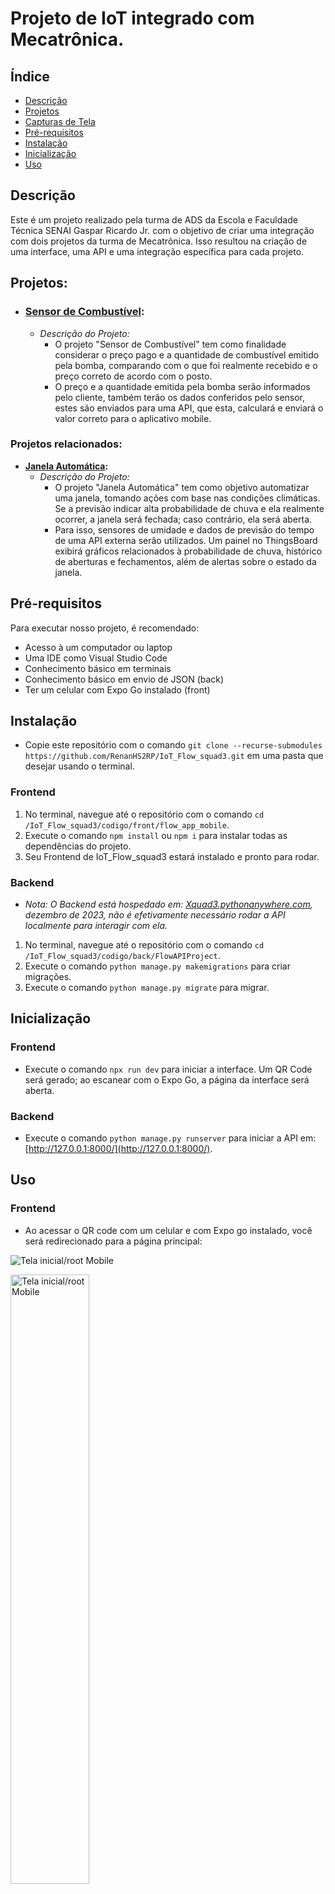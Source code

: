 # Projeto de IoT integrado com Mecatrônica.

## Índice
- [Descrição](#descrição)
- [Projetos](#projetos)
- [Capturas de Tela](#capturas-de-tela)
- [Pré-requisitos](#pré-requisitos)
- [Instalação](#instalação)
- [Inicialização](#inicialização)
- [Uso](#uso)

## Descrição
Este é um projeto realizado pela turma de ADS da Escola e Faculdade Técnica SENAI Gaspar Ricardo Jr. com o objetivo de criar uma integração com dois projetos da turma de Mecatrônica. Isso resultou na criação de uma interface, uma API e uma integração específica para cada projeto.

## Projetos:
- ### **[Sensor de Combustível](https://github.com/RenanHS2RP/IoT_Flow_squad3/):**
    - *Descrição do Projeto:*
        - O projeto "Sensor de Combustível" tem como finalidade considerar o preço pago e a quantidade de combustível emitido pela bomba, comparando com o que foi realmente recebido e o preço correto de acordo com o posto.
        - O preço e a quantidade emitida pela bomba serão informados pelo cliente, também terão os dados conferidos pelo sensor, estes são enviados para uma API, que esta, calculará e enviará o valor correto para o aplicativo mobile.

### Projetos relacionados:

- **[Janela Automática](https://github.com/RenanHS2RP/IoT_Window_squad3/):**
    - *Descrição do Projeto:*
        - O projeto "Janela Automática" tem como objetivo automatizar uma janela, tomando ações com base nas condições climáticas. Se a previsão indicar alta probabilidade de chuva e ela realmente ocorrer, a janela será fechada; caso contrário, ela será aberta.
        - Para isso, sensores de umidade e dados de previsão do tempo de uma API externa serão utilizados. Um painel no ThingsBoard exibirá gráficos relacionados à probabilidade de chuva, histórico de aberturas e fechamentos, além de alertas sobre o estado da janela.

## Pré-requisitos
Para executar nosso projeto, é recomendado:
- Acesso à um computador ou laptop
- Uma IDE como Visual Studio Code
- Conhecimento básico em terminais
- Conhecimento básico em envio de JSON (back)
- Ter um celular com Expo Go instalado (front)

## Instalação
- Copie este repositório com o comando `git clone --recurse-submodules https://github.com/RenanHS2RP/IoT_Flow_squad3.git` em uma pasta que desejar usando o terminal.

### Frontend
1. No terminal, navegue até o repositório com o comando `cd /IoT_Flow_squad3/codigo/front/flow_app_mobile`.
2. Execute o comando `npm install` ou `npm i` para instalar todas as dependências do projeto.
3. Seu Frontend de IoT_Flow_squad3 estará instalado e pronto para rodar.

### Backend
- *Nota: O Backend está hospedado em: [Xquad3.pythonanywhere.com](Xquad3.pythonanywhere.com), dezembro de 2023, não é efetivamente necessário rodar a API localmente para interagir com ela.*
1. No terminal, navegue até o repositório com o comando `cd /IoT_Flow_squad3/codigo/back/FlowAPIProject`.
2. Execute o comando `python manage.py makemigrations` para criar migrações.
3. Execute o comando `python manage.py migrate` para migrar.

## Inicialização
### Frontend
- Execute o comando `npx run dev` para iniciar a interface. Um QR Code será gerado; ao escanear com o Expo Go, a página da interface será aberta.
### Backend
- Execute o comando `python manage.py runserver` para iniciar a API em: [http://127.0.0.1:8000/](http://127.0.0.1:8000/).

## Uso
### Frontend
- Ao acessar o QR code com um celular e com Expo go instalado, você será redirecionado para a página principal:

![Tela inicial/root Mobile](/assets/imgMob1.jpeg)

<img src="/assets/imgMob1.jpeg" alt="Tela inicial/root Mobile" width="50%">


### Backend
- Tanto no host [local](http://127.0.0.1:8000/) ou [online](Xquad3.pythonanywhere.com), ao acessar a página será exibido dois caminhos:

![Tela inicial/root API](/assets/img1.png)

1. **Pump** [[local]](http://127.0.0.1:8000/pump/) [[online]](http://xquad3.pythonanywhere.com/pump/): Nestas URLs serão exibidos métodos para listar (GET) e inserir (POST). Se desejar deletar (DELETE) ou atualizar (PUT), será necessário uma busca específica, basta adicionar o ID do JSON escolhido no final da URL, exemplo: `http://xquad3.pythonanywhere.com/pump/1` ou `http://127.0.0.1:8000/pump/`.
2. Para adicionar um JSON ao banco de dados, pode-se ser adicionado pela interface gráfica. Na parte inferior, os campos: Litros totais (litros totais adicionados na bomba de combustível) e Preço por litro (preço pago por cada litro).
3. Também há outros dois modos de envio, ambos por JSON. Na aba Raw data, pode ser enviado um JSON ou, caso já tenha um maior conhecimento sobre ferramentas auxiliares como Postman, pode ser feita esta inserção com JSON. Um exemplo de inserção através deste método:
```JSON
{
    "litros_totais": 60,
    "preco_por_litro": 5.19
}
```

![Tela Pump input da API](/assets/img2.0.png)
![Tela Pump input da API](/assets/img2.png)
![Tela Pump input da API](/assets/img2.1.png)

1. **Sensor** [[local]](http://127.0.0.1:8000/sensor/) [[online]](http://xquad3.pythonanywhere.com/sensor/): Nestas URLs serão exibidos métodos para listar (GET) e inserir (POST). Se desejar deletar (DELETE) ou atualizar (PUT), será necessário uma busca específica, basta adicionar o ID do JSON escolhido no final da URL, exemplo: `http://xquad3.pythonanywhere.com/sensor/1` ou `http://127.0.0.1:8000/sensor/1`.
2. Para adicionar um JSON ao banco de dados, pode-se ser adicionado pela interface gráfica. Na parte inferior (em cao de muitos dados use a barra de rolagem lateral), os campos: Tempo operacao (Tempo em que o sensor captou fluidos), Litros totais (litros totais adicionados) e Litros por minuto (mostra quantos litros a bomba inseriu por minuto).
3. Também há outros dois modos de envio, ambos por JSON. Na aba Raw data, pode ser enviado um JSON ou, caso já tenha um maior conhecimento sobre ferramentas auxiliares como Postman, pode ser feita esta inserção com JSON. Um exemplo de inserção através deste método:
```JSON
{
  "tempo_operacao": "2023-12-07T12:30:00",
  "litros_totais": 50.5,
  "litros_por_minuto": 2.3
}
```

![Tela Sensor input da API](/assets/img3.0.png)
![Tela Sensor input da API](/assets/img3.png)
![Tela Sensor input da API](/assets/img3.1.png)
